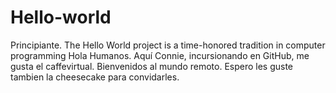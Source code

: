 # Hello-world
Principiante. The Hello World project is a time-honored tradition in computer programming
Hola Humanos. 
Aquí Connie, incursionando en GitHub, me gusta el caffevirtual. 
Bienvenidos al mundo remoto. Espero les guste tambien la cheesecake para convidarles.
